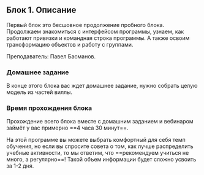 ## Блок 1. Описание

Первый блок это бесшовное продолжение пробного блока. Продолжаем знакомиться с интерфейсом программы, узнаем, как работают привязки и командная строка программы. А также освоим трансформацию объектов и работу с группами.

Преподаватель: Павел Басманов.

### Домашнее задание

В конце этого блока вас ждет домашнее задание, нужно собрать целую модель из частей виллы.

### Время прохождения блока

Прохождение всего блока вместе с домашним заданием и вебинаром займёт у вас примерно ==4 часа 30 минут==.

На этой программе вы можете выбрать комфортный для себя темп обучения, но если вы спросите совета о том, как лучше распределить учебные активности, то мы ответим, что ==рекомендуем учиться не много, а регулярно==! Такой объем информации будет сложно усвоить за 1-2 дня.
